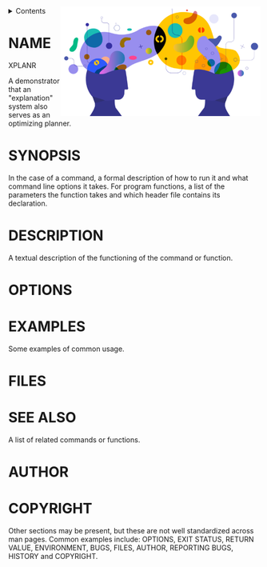 <img src="/docs/assets/img/xplanr.png" align=right width=400>

<details> <summary>Contents</summary>

- [NAME](#name)
- [SYNOPSIS](#synopsis)
- [DESCRIPTION](#description)
- [OPTIONS](#options)
- [EXAMPLES](#examples)
- [FILES](#files)
- [SEE ALSO](#see-also)
- [AUTHOR](#author)
- [COPYRIGHT](#copyright)

</details>

# NAME
XPLANR

A demonstrator that an "explanation" system
also serves as an optimizing planner.

# SYNOPSIS

In the case of a command, a formal description of how to run it and what command line options it takes. For program functions, a list of the parameters the function takes and which header file contains its declaration.

# DESCRIPTION
A textual description of the functioning of the command or function.

# OPTIONS


# EXAMPLES
Some examples of common usage.

# FILES

# SEE ALSO
A list of related commands or functions.

# AUTHOR

# COPYRIGHT

Other sections may be present, but these are not well standardized across man pages. 
Common examples include: OPTIONS, EXIT STATUS, RETURN VALUE, ENVIRONMENT, BUGS, FILES, AUTHOR,
REPORTING BUGS, HISTORY and COPYRIGHT.
